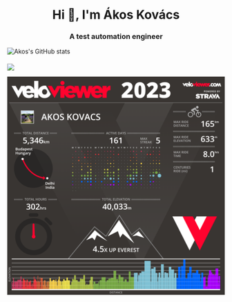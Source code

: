 <h1 align="center">Hi 👋, I'm Ákos Kovács</h1>
<h3 align="center">A test automation engineer</h3>

![Akos's GitHub stats](https://github-readme-stats.vercel.app/api?username=kovacsakos91&show_icons=true&theme=radical)

<a href="https://veloviewer.com/athlete/98012356/"><img align="middle" src="https://veloviewer.com/SigImage/5d7bcfd/4/3/M/n/amgihkjlod.png"></a>

<img align="middle" src="https://github.com/kovacsakos91/kovacsakos91/blob/main/vv.png?raw=true">
